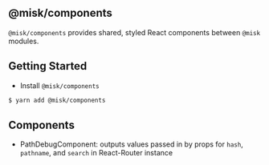 @misk/components
---

`@misk/components` provides shared, styled React components between `@misk` modules.

Getting Started
---

- Install `@misk/components`

```bash
$ yarn add @misk/components
```

Components
---
- PathDebugComponent: outputs values passed in by props for `hash`, `pathname`, and `search` in React-Router instance